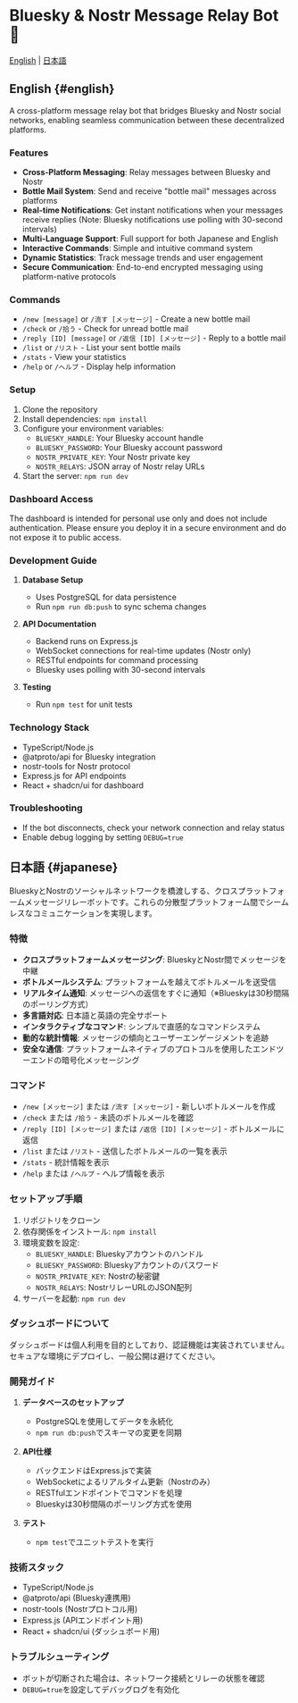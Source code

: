 # Bluesky & Nostr Message Relay Bot 🌊

[English](#english) | [日本語](#japanese)

## English {#english}

A cross-platform message relay bot that bridges Bluesky and Nostr social networks, enabling seamless communication between these decentralized platforms.

### Features

- **Cross-Platform Messaging**: Relay messages between Bluesky and Nostr
- **Bottle Mail System**: Send and receive "bottle mail" messages across platforms
- **Real-time Notifications**: Get instant notifications when your messages receive replies (Note: Bluesky notifications use polling with 30-second intervals)
- **Multi-Language Support**: Full support for both Japanese and English
- **Interactive Commands**: Simple and intuitive command system
- **Dynamic Statistics**: Track message trends and user engagement
- **Secure Communication**: End-to-end encrypted messaging using platform-native protocols

### Commands

- `/new [message]` or `/流す [メッセージ]` - Create a new bottle mail
- `/check` or `/拾う` - Check for unread bottle mail
- `/reply [ID] [message]` or `/返信 [ID] [メッセージ]` - Reply to a bottle mail
- `/list` or `/リスト` - List your sent bottle mails
- `/stats` - View your statistics
- `/help` or `/ヘルプ` - Display help information

### Setup

1. Clone the repository
2. Install dependencies: `npm install`
3. Configure your environment variables:
   - `BLUESKY_HANDLE`: Your Bluesky account handle
   - `BLUESKY_PASSWORD`: Your Bluesky account password
   - `NOSTR_PRIVATE_KEY`: Your Nostr private key
   - `NOSTR_RELAYS`: JSON array of Nostr relay URLs
4. Start the server: `npm run dev`

### Dashboard Access

The dashboard is intended for personal use only and does not include authentication. Please ensure you deploy it in a secure environment and do not expose it to public access.

### Development Guide

1. **Database Setup**
   - Uses PostgreSQL for data persistence
   - Run `npm run db:push` to sync schema changes

2. **API Documentation**
   - Backend runs on Express.js
   - WebSocket connections for real-time updates (Nostr only)
   - RESTful endpoints for command processing
   - Bluesky uses polling with 30-second intervals

3. **Testing**
   - Run `npm test` for unit tests

### Technology Stack

- TypeScript/Node.js
- @atproto/api for Bluesky integration
- nostr-tools for Nostr protocol
- Express.js for API endpoints
- React + shadcn/ui for dashboard

### Troubleshooting

- If the bot disconnects, check your network connection and relay status
- Enable debug logging by setting `DEBUG=true`

## 日本語 {#japanese}

BlueskyとNostrのソーシャルネットワークを橋渡しする、クロスプラットフォームメッセージリレーボットです。これらの分散型プラットフォーム間でシームレスなコミュニケーションを実現します。

### 特徴

- **クロスプラットフォームメッセージング**: BlueskyとNostr間でメッセージを中継
- **ボトルメールシステム**: プラットフォームを越えてボトルメールを送受信
- **リアルタイム通知**: メッセージへの返信をすぐに通知（※Blueskyは30秒間隔のポーリング方式）
- **多言語対応**: 日本語と英語の完全サポート
- **インタラクティブなコマンド**: シンプルで直感的なコマンドシステム
- **動的な統計情報**: メッセージの傾向とユーザーエンゲージメントを追跡
- **安全な通信**: プラットフォームネイティブのプロトコルを使用したエンドツーエンドの暗号化メッセージング

### コマンド

- `/new [メッセージ]` または `/流す [メッセージ]` - 新しいボトルメールを作成
- `/check` または `/拾う` - 未読のボトルメールを確認
- `/reply [ID] [メッセージ]` または `/返信 [ID] [メッセージ]` - ボトルメールに返信
- `/list` または `/リスト` - 送信したボトルメールの一覧を表示
- `/stats` - 統計情報を表示
- `/help` または `/ヘルプ` - ヘルプ情報を表示

### セットアップ手順

1. リポジトリをクローン
2. 依存関係をインストール: `npm install`
3. 環境変数を設定:
   - `BLUESKY_HANDLE`: Blueskyアカウントのハンドル
   - `BLUESKY_PASSWORD`: Blueskyアカウントのパスワード
   - `NOSTR_PRIVATE_KEY`: Nostrの秘密鍵
   - `NOSTR_RELAYS`: NostrリレーURLのJSON配列
4. サーバーを起動: `npm run dev`

### ダッシュボードについて

ダッシュボードは個人利用を目的としており、認証機能は実装されていません。セキュアな環境にデプロイし、一般公開は避けてください。

### 開発ガイド

1. **データベースのセットアップ**
   - PostgreSQLを使用してデータを永続化
   - `npm run db:push`でスキーマの変更を同期

2. **API仕様**
   - バックエンドはExpress.jsで実装
   - WebSocketによるリアルタイム更新（Nostrのみ）
   - RESTfulエンドポイントでコマンドを処理
   - Blueskyは30秒間隔のポーリング方式を使用

3. **テスト**
   - `npm test`でユニットテストを実行

### 技術スタック

- TypeScript/Node.js
- @atproto/api (Bluesky連携用)
- nostr-tools (Nostrプロトコル用)
- Express.js (APIエンドポイント用)
- React + shadcn/ui (ダッシュボード用)

### トラブルシューティング

- ボットが切断された場合は、ネットワーク接続とリレーの状態を確認
- `DEBUG=true`を設定してデバッグログを有効化